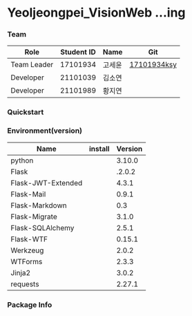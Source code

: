 # Yeoljeongpei_VisionWeb ...ing

### Team
Role |Student ID|Name|Git|
---|---|---|---|
Team Leader|17101934|고세윤|[17101934ksy](https://github.com/17101934ksy)
Developer|21101039|김소연|
Developer|21101989|황지연|

### Quickstart




### Environment(version)
Name|install|Version|
---|---|---|
python| |3.10.0
Flask| |.2.0.2
Flask-JWT-Extended||4.3.1
Flask-Mail||0.9.1
Flask-Markdown||0.3
Flask-Migrate||3.1.0
Flask-SQLAlchemy||2.5.1
Flask-WTF||0.15.1
Werkzeug| |2.0.2
WTForms||2.3.3
Jinja2||3.0.2
requests||2.27.1



### Package Info

```pathon

```
